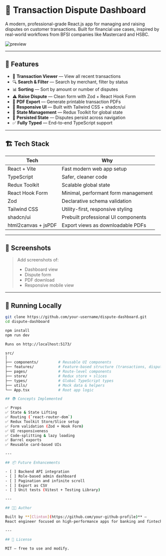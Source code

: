 # 💸 Transaction Dispute Dashboard

A modern, professional-grade React.js app for managing and raising disputes on customer transactions. Built for financial use cases, inspired by real-world workflows from BFSI companies like Mastercard and HSBC.

![preview](https://transaction-dispute-dashboard.vercel.app/) <!-- (optional: add image later) -->

---

## 🚀 Features

- 🧾 **Transaction Viewer** — View all recent transactions
- 🔍 **Search & Filter** — Search by merchant, filter by status
- 📊 **Sorting** — Sort by amount or number of disputes
- ⚠️ **Raise Dispute** — Clean form with Zod + React Hook Form
- 📄 **PDF Export** — Generate printable transaction PDFs
- 🎨 **Responsive UI** — Built with Tailwind CSS + shadcn/ui
- 🧠 **State Management** — Redux Toolkit for global state
- 🔁 **Persisted State** — Disputes persist across navigation
- ✅ **Fully Typed** — End-to-end TypeScript support

---

## 🏗️ Tech Stack

| Tech             | Why                                     |
|------------------|------------------------------------------|
| React + Vite     | Fast modern web app setup               |
| TypeScript       | Safer, cleaner code                     |
| Redux Toolkit    | Scalable global state                   |
| React Hook Form  | Minimal, performant form management     |
| Zod              | Declarative schema validation           |
| Tailwind CSS     | Utility-first, responsive styling       |
| shadcn/ui        | Prebuilt professional UI components     |
| html2canvas + jsPDF | Export views as downloadable PDFs     |

---

## 📸 Screenshots

> Add screenshots of:
> - Dashboard view
> - Dispute form
> - PDF download
> - Responsive mobile view

---

## 🧪 Running Locally

```bash
git clone https://github.com/your-username/dispute-dashboard.git
cd dispute-dashboard

npm install
npm run dev

Runs on http://localhost:5173/

src/
│
├── components/         # Reusable UI components
├── features/           # Feature-based structure (transactions, disputes)
├── pages/              # Route-level components
├── store/              # Redux store + slices
├── types/              # Global TypeScript types
├── utils/              # Mock data & helpers
└── App.tsx             # Root app logic

## 📚 Concepts Implemented

✅ Props  
✅ State & State Lifting  
✅ Routing (`react-router-dom`)  
✅ Redux Toolkit Store/Slice setup  
✅ Form validation (Zod + Hook Form)  
✅ UI responsiveness  
✅ Code-splitting & lazy loading  
✅ Barrel exports  
✅ Reusable card-based UIs

---

## 📦 Future Enhancements

- [ ] Backend API integration  
- [ ] Role-based admin dashboard  
- [ ] Pagination and infinite scroll  
- [ ] Export as CSV  
- [ ] Unit tests (Vitest + Testing Library)

---

## 👨‍💻 Author

Built by **[Clinton](https://github.com/your-github-profile)** —  
React engineer focused on high-performance apps for banking and fintech use cases.

---

## 🪪 License

MIT — free to use and modify.
